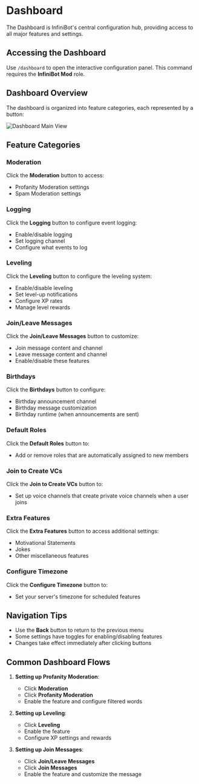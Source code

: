 # Dashboard

The Dashboard is InfiniBot's central configuration hub, providing access to all major features and settings.

## Accessing the Dashboard

Use `/dashboard` to open the interactive configuration panel. This command requires the **InfiniBot Mod** role.

## Dashboard Overview

The dashboard is organized into feature categories, each represented by a button:

![Dashboard Main View](https://example.com/dashboard.png)

## Feature Categories

### Moderation

Click the **Moderation** button to access:
- Profanity Moderation settings
- Spam Moderation settings

### Logging

Click the **Logging** button to configure event logging:
- Enable/disable logging
- Set logging channel
- Configure what events to log

### Leveling

Click the **Leveling** button to configure the leveling system:
- Enable/disable leveling
- Set level-up notifications
- Configure XP rates
- Manage level rewards

### Join/Leave Messages

Click the **Join/Leave Messages** button to customize:
- Join message content and channel
- Leave message content and channel
- Enable/disable these features

### Birthdays

Click the **Birthdays** button to configure:
- Birthday announcement channel
- Birthday message customization
- Birthday runtime (when announcements are sent)

### Default Roles

Click the **Default Roles** button to:
- Add or remove roles that are automatically assigned to new members

### Join to Create VCs

Click the **Join to Create VCs** button to:
- Set up voice channels that create private voice channels when a user joins

### Extra Features

Click the **Extra Features** button to access additional settings:
- Motivational Statements
- Jokes
- Other miscellaneous features

### Configure Timezone

Click the **Configure Timezone** button to:
- Set your server's timezone for scheduled features

## Navigation Tips

- Use the **Back** button to return to the previous menu
- Some settings have toggles for enabling/disabling features
- Changes take effect immediately after clicking buttons

## Common Dashboard Flows

1. **Setting up Profanity Moderation**:
   - Click **Moderation**
   - Click **Profanity Moderation**
   - Enable the feature and configure filtered words

2. **Setting up Leveling**:
   - Click **Leveling**
   - Enable the feature
   - Configure XP settings and rewards

3. **Setting up Join Messages**:
   - Click **Join/Leave Messages**
   - Click **Join Messages**
   - Enable the feature and customize the message
